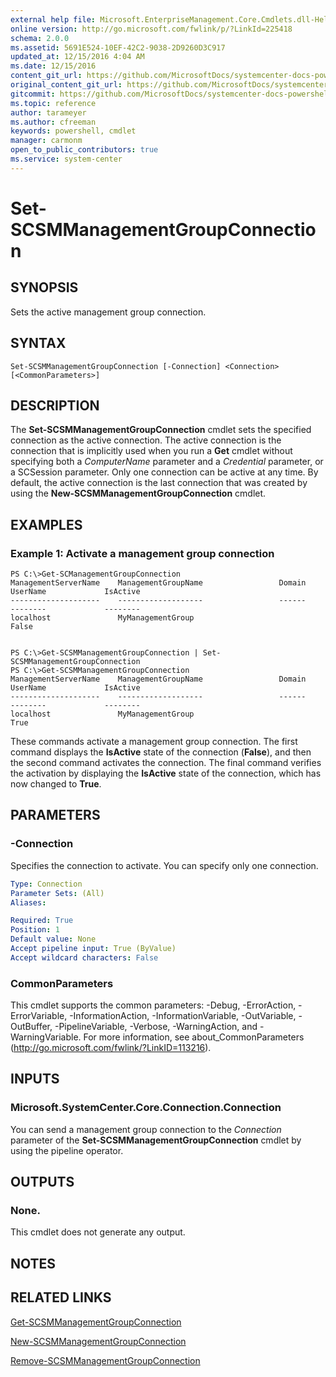 ```yaml
---
external help file: Microsoft.EnterpriseManagement.Core.Cmdlets.dll-Help.xml
online version: http://go.microsoft.com/fwlink/p/?LinkId=225418
schema: 2.0.0
ms.assetid: 5691E524-10EF-42C2-9038-2D9260D3C917
updated_at: 12/15/2016 4:04 AM
ms.date: 12/15/2016
content_git_url: https://github.com/MicrosoftDocs/systemcenter-docs-powershell/blob/master/systemcenter-cmdlets/SystemCenter2016/ServiceManagerCore/vlatest/Set-SCSMManagementGroupConnection.md
original_content_git_url: https://github.com/MicrosoftDocs/systemcenter-docs-powershell/blob/master/systemcenter-cmdlets/SystemCenter2016/ServiceManagerCore/vlatest/Set-SCSMManagementGroupConnection.md
gitcommit: https://github.com/MicrosoftDocs/systemcenter-docs-powershell/blob/7df4508c7b907a214e6a8eca76037b06065ef078/systemcenter-cmdlets/SystemCenter2016/ServiceManagerCore/vlatest/Set-SCSMManagementGroupConnection.md
ms.topic: reference
author: tarameyer
ms.author: cfreeman
keywords: powershell, cmdlet
manager: carmonm
open_to_public_contributors: true
ms.service: system-center
---
```


# Set-SCSMManagementGroupConnection

## SYNOPSIS
Sets the active management group connection.

## SYNTAX

```
Set-SCSMManagementGroupConnection [-Connection] <Connection> [<CommonParameters>]
```

## DESCRIPTION
The **Set-SCSMManagementGroupConnection** cmdlet sets the specified connection as the active connection.
The active connection is the connection that is implicitly used when you run a **Get** cmdlet without specifying both a *ComputerName* parameter and a *Credential* parameter, or a SCSession parameter.
Only one connection can be active at any time.
By default, the active connection is the last connection that was created by using the **New-SCSMManagementGroupConnection** cmdlet.

## EXAMPLES

### Example 1: Activate a management group connection
```
PS C:\>Get-SCManagementGroupConnection
ManagementServerName    ManagementGroupName                 Domain          UserName             IsActive
--------------------    -------------------                 ------          --------             --------
localhost               MyManagementGroup                                                        False


PS C:\>Get-SCSMManagementGroupConnection | Set-SCSMManagementGroupConnection
PS C:\>Get-SCSMManagementGroupConnection
ManagementServerName    ManagementGroupName                 Domain          UserName             IsActive
--------------------    -------------------                 ------          --------             --------
localhost               MyManagementGroup                                                        True
```

These commands activate a management group connection.
The first command displays the **IsActive** state of the connection (**False**), and then the second command activates the connection.
The final command verifies the activation by displaying the **IsActive** state of the connection, which has now changed to **True**.

## PARAMETERS

### -Connection
Specifies the connection to activate.
You can specify only one connection.

```yaml
Type: Connection
Parameter Sets: (All)
Aliases: 

Required: True
Position: 1
Default value: None
Accept pipeline input: True (ByValue)
Accept wildcard characters: False
```

### CommonParameters
This cmdlet supports the common parameters: -Debug, -ErrorAction, -ErrorVariable, -InformationAction, -InformationVariable, -OutVariable, -OutBuffer, -PipelineVariable, -Verbose, -WarningAction, and -WarningVariable. For more information, see about_CommonParameters (http://go.microsoft.com/fwlink/?LinkID=113216).

## INPUTS

### Microsoft.SystemCenter.Core.Connection.Connection
You can send a management group connection to the *Connection* parameter of the **Set-SCSMManagementGroupConnection** cmdlet by using the pipeline operator.

## OUTPUTS

### None.
This cmdlet does not generate any output.

## NOTES

## RELATED LINKS

[Get-SCSMManagementGroupConnection](xref:SystemCenter2016/ServiceManagerCore/vlatest/Get-SCSMManagementGroupConnection.md)

[New-SCSMManagementGroupConnection](xref:SystemCenter2016/ServiceManagerCore/vlatest/New-SCSMManagementGroupConnection.md)

[Remove-SCSMManagementGroupConnection](xref:SystemCenter2016/ServiceManagerCore/vlatest/Remove-SCSMManagementGroupConnection.md)

